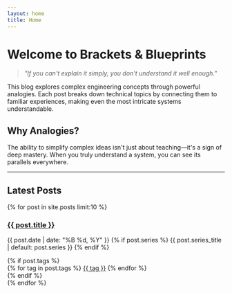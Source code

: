 ```yaml
---
layout: home
title: Home
---
```


# Welcome to Brackets & Blueprints

> *"If you can't explain it simply, you don't understand it well enough."*

This blog explores complex engineering concepts through powerful analogies. Each post breaks down technical topics by connecting them to familiar experiences, making even the most intricate systems understandable.

## Why Analogies?

The ability to simplify complex ideas isn't just about teaching—it's a sign of deep mastery. When you truly understand a system, you can see its parallels everywhere.

---

## Latest Posts

<div class="posts">
  {% for post in site.posts limit:10 %}
    <article class="post-preview">
      <h3><a href="{{ post.url | relative_url }}">{{ post.title }}</a></h3>
      <p class="post-meta">
        <span class="post-date">{{ post.date | date: "%B %d, %Y" }}</span>
        {% if post.series %}
        <span class="post-series-badge">{{ post.series_title | default: post.series }}</span>
        {% endif %}
      </p>
      {% if post.tags %}
      <div class="post-tags-home">
        {% for tag in post.tags %}
          <a href="{{ '/tag/' | append: tag | downcase | replace: ' ', '-' | append: '/' | relative_url }}" class="post-tag">{{ tag }}</a>
        {% endfor %}
      </div>
      {% endif %}
    </article>
  {% endfor %}
</div>
